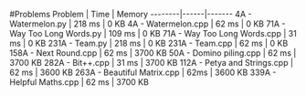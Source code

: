 #Problems
Problem | Time | Memory
--------|------|-------
4A - Watermelon.py | 218 ms | 0 KB
4A - Watermelon.cpp | 62 ms | 0 KB
71A - Way Too Long Words.py | 109 ms | 0 KB
71A - Way Too Long Words.cpp | 31 ms | 0 KB
231A - Team.py | 218 ms | 0 KB
231A - Team.cpp | 62 ms | 0 KB
158A - Next Round.cpp | 62 ms | 3700 KB
50A - Domino piling.cpp | 62 ms | 3700 KB
282A - Bit++.cpp | 31 ms | 3700 KB
112A - Petya and Strings.cpp | 62 ms | 3600 KB
263A - Beautiful Matrix.cpp | 62ms | 3600 KB
339A - Helpful Maths.cpp | 62 ms | 3700 KB
